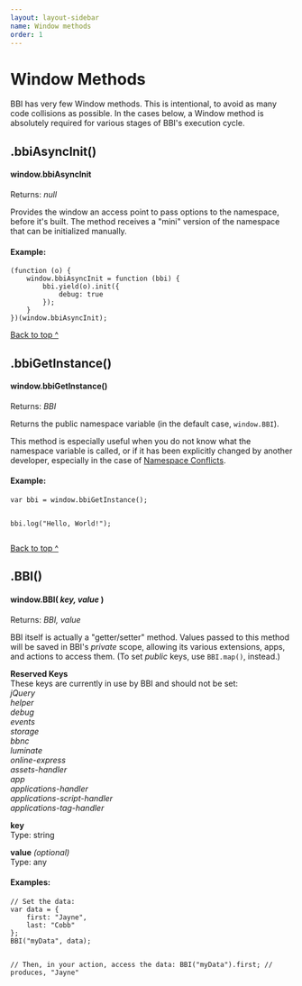 ```yaml
---
layout: layout-sidebar
name: Window methods
order: 1
---
```


# Window Methods
BBI has very few Window methods. This is intentional, to avoid as many code collisions as possible. In the cases below, a Window method is absolutely required for various stages of BBI's execution cycle.

## .bbiAsyncInit()

<div class="panel-wrapper">
	<div class="panel panel-primary">
		<div class="panel-heading">
			<h4 class="panel-title">window.bbiAsyncInit</h4>
			<div class="panel-subtitle">Returns: <em>null</em></div>
		</div>
		<div class="panel-body">
			<p>Provides the window an access point to pass options to the namespace, before it's built. The method receives a "mini" version of the namespace that can be initialized manually.</p>
			<h4>Example:</h4>
			<pre class="line-numbers"><code class="language-javascript">(function (o) {
	window.bbiAsyncInit = function (bbi) {
		bbi.yield(o).init({
			debug: true
		});
	}
})(window.bbiAsyncInit);</code></pre>
		</div>
	</div>
	<p class="back-to-top"><a href="#header">Back to top ^</a></p>
</div>

## .bbiGetInstance()

<div id="method-bbi-get-instance" class="panel-wrapper">
	<div class="panel panel-primary">
		<div class="panel-heading">
			<h4 class="panel-title">window.bbiGetInstance()</h4>
			<div class="panel-subtitle">Returns: <em>BBI</em></div>
		</div>
		<div class="panel-body">
			<p>Returns the public namespace variable (in the default case, <code>window.BBI</code>).</p>
			<p>This method is especially useful when you do not know what the namespace variable is called, or if it has been explicitly changed by another developer, especially in the case of <a href="#">Namespace Conflicts</a>.</p>
			<h4>Example:</h4>
			<pre class="line-numbers"><code class="language-javascript">var bbi = window.bbiGetInstance();

bbi.log("Hello, World!");
</code></pre>
		</div>
	</div>
	<p class="back-to-top"><a href="#header">Back to top ^</a></p>
</div>

## .BBI()

<div class="panel panel-primary">
	<div class="panel-heading">
		<h4 class="panel-title">window.BBI( <em>key, value</em> )</h4>
		<div class="panel-subtitle">Returns: <em>BBI, value</em></div>
	</div>
	<div class="panel-body">
		<p>BBI itself is actually a "getter/setter" method. Values passed to this method will be saved in BBI's <em>private</em> scope, allowing its various extensions, apps, and actions to access them. (To set <em>public</em> keys, use <code>BBI.map()</code>, instead.)</p>
		<p>
			<strong>Reserved Keys</strong><br>
			These keys are currently in use by BBI and should not be set:<br>
			<em>jQuery</em></br>
			<em>helper</em></br>
			<em>debug</em></br>
			<em>events</em></br>
			<em>storage</em></br>
			<em>bbnc</em></br>
			<em>luminate</em></br>
			<em>online-express</em></br>
			<em>assets-handler</em></br>
			<em>app</em></br>
			<em>applications-handler</em></br>
			<em>applications-script-handler</em></br>
			<em>applications-tag-handler</em>
		</p>
		<div class="well">
			<p>
				<strong>key</strong><br>
				<span class="text-muted">Type: string</span>
			</p>
			<p>
				<strong>value</strong> <em>(optional)</em><br>
				<span class="text-muted">Type: any</span>
			</p>
		</div>
		<h4>Examples:</h4>
		<pre class="line-numbers"><code class="language-javascript">// Set the data:
var data = {
	first: "Jayne",
	last: "Cobb"
};
BBI("myData", data);

// Then, in your action, access the data:
BBI("myData").first; // produces, "Jayne"</code></pre>
	</div>
</div>
